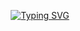 <p align="center">
<a href="https://git.io/typing-svg"><img src="https://readme-typing-svg.demolab.com?font=Fira+Code&size=31&pause=1000&color=FFF&width=435&lines=Hi🤘🏻,+I'm+3LI;Welcome+to+my+Github+💚" alt="Typing SVG" /></a>
  
  
 <!-- <img src=https://i.pinimg.com/originals/88/f9/03/88f9031a2b29022754494a10a63870da.gif />-->
